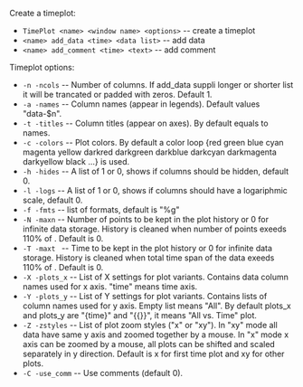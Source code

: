 Create a timeplot:

* `TimePlot <name> <window name> <options>` -- create a timeplot
* `<name> add_data <time> <data list>` -- add data
* `<name> add_comment <time> <text>` -- add comment

Timeplot options:

* `-n -ncols`  -- Number of columns. If add_data suppli longer or shorter list it will be trancated or padded with zeros. Default 1.
* `-a -names`  -- Column names (appear in legends). Default values "data-$n".
* `-t -titles` -- Column titles (appear on axes). By default equals to names.
* `-c -colors` -- Plot colors. By default a color loop {red green blue cyan magenta yellow
                  darkred darkgreen darkblue darkcyan darkmagenta darkyellow black ...} is used.
* `-h -hides`  -- A list of 1 or 0, shows if columns should be hidden, default 0.
* `-l -logs`   -- A list of 1 or 0, shows if columns should have a logariphmic scale, default 0.
* `-f -fmts`   -- list of formats, default is "%g"
* `-N -maxn`   -- Number of points to be kept in the plot history or 0 for infinite data storage.
                  History is cleaned when number of points exeeds 110% of <maxn>. Default is 0.
* `-T -maxt `  -- Time to be kept in the plot history or 0 for infinite data storage.
                  History is cleaned when total time span of the data exeeds 110% of <maxt>. Default is 0.
* `-X -plots_x`  -- List of X settings for plot variants. Contains data column names used for x axis. "time" means time axis.
* `-Y -plots_y`  -- List of Y settings for plot variants. Contains lists of column names used for y axis. Empty list means "All".
                    By default plots_x and plots_y are "{time}" and "{{}}", it means "All vs. Time" plot.
* `-Z -zstyles`  -- List of plot zoom styles ("x" or "xy"). In "xy" mode all data have same y axis and zoomed together by a mouse.
                    In "x" mode x axis can be zoomed by a mouse, all plots can be shifted and scaled separately in y direction.
                    Default is x for first time plot and xy for other plots.
* `-C -use_comm` -- Use comments (default 0).
